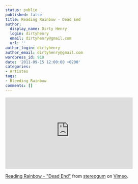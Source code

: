 ```yaml
---
status: publie
published: false
title: Reading Rainbow - Dead End
author:
  display_name: Dirty Henry
  login: dirtyhenry
  email: dirtyhenry@gmail.com
  url: ''
author_login: dirtyhenry
author_email: dirtyhenry@gmail.com
wordpress_id: 910
date: '2011-09-15 12:00:00 +0200'
categories:
- Artistes
tags:
- Bleeding Rainbow
comments: []
---
```

<iframe src="http://player.vimeo.com/video/28831731" width="400" height="225" frameborder="0" webkitAllowFullScreen allowFullScreen></iframe><p><a href="http://vimeo.com/28831731">Reading Rainbow - "Dead End"</a> from <a href="http://vimeo.com/stereogum">stereogum</a> on <a href="http://vimeo.com">Vimeo</a>.</p>
